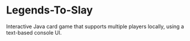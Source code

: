 # Legends-To-Slay
Interactive Java card game that supports multiple players locally, using a text-based console UI.
